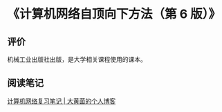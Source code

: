 # 《计算机网络自顶向下方法（第 6 版）》

## 评价

机械工业出版社出版，是大学相关课程使用的课本。

## 阅读笔记

[计算机网络复习笔记 | 大黄菌的个人博客](http://kyonhuang.top/computer-network-notes/)